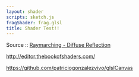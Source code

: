 ```yaml
---
layout: shader
scripts: sketch.js
fragShader: frag.glsl
title: Shader Test!!
---
```


Source :: [Raymarching - Diffuse Reflection](https://www.shadertoy.com/view/XtXXR7)

<http://editor.thebookofshaders.com/>   
   
<https://github.com/patriciogonzalezvivo/glslCanvas>